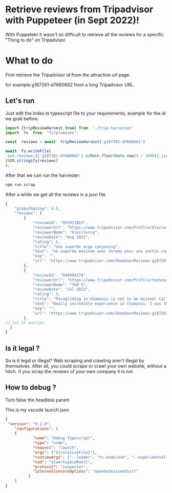 # Retrieve reviews from Tripadvisor with Puppeteer (in Sept 2022)!

With Puppeteer it wasn't so difficult to retrieve all the reviews for a specific "Thing to do" on Tripadvisor.  


# What to do

First retrieve the Tripadvisor id from the attraction url page.  

for example g187261-d7680662
from a long Tripadvisor URL. 

## Let's run

Just edit the index.ts typescript file to your requirements, example for the id we grab before.  
```javascript
import {tripReviewHarvest,true} from  './trip-harvester'
import  fs  from  "fs/promises";

const  reviews = await  tripReviewHarvest('g187261-d7680662')

await  fs.writeFile(
`out-reviews-${'g187261-d7680662'}-${Math.floor(Date.now() / 1000)}.json`,
JSON.stringify(reviews)
);
```
After that we can run the harvester:
```bash
npm run scrap
```
After a while we get all the reviews in a json file.
```javascript
{
    "globalRating": 4.5,
    "reviews": [
        {
            "reviewId": "852911023",
            "reviewerUrl": "https://www.tripadvisor.com/Profile/kleclercq",
            "reviewerName": "klerclercq",
            "reviewDate": "Aug 2022",
            "rating": 5,
            "title": "Une superbe orga canyoning",
            "text": "ne superbe matinee avec Jeremy pour une sortie canyoning  Nous en faisons chaque année avec nos deux filles et c’est le meilleur spot, super diversifié (tyrolienne saut rappel …)  On a adoré En plus un service au top : emmenés et ramenés car nous ne souhaitons pas toucher à la",
            "exp": "",
            "url": "https://www.tripadvisor.com/ShowUserReviews-g187261-d7680662-r852911023"
        },
        {
            "reviewId": "849994274",
            "reviewerUrl": "https://www.tripadvisor.com/Profile/tedsouder",
            "reviewerName": "Ted S",
            "reviewDate": "Jul 2022",
            "rating": 5,
            "title": "Paragliding in Chamonix is not to be missed! Call the team at Evolution 2 to book your trip today!",
            "text": "Really incredible experience in Chamonix. I was there with my son and nephew and was able to schedule a last-minute, 45-minute paragliding session for all three of us. Our guides met us at the lift at the agreed-upon time, they were super nice and helpful answering all our",
            "exp": "",
            "url": "https://www.tripadvisor.com/ShowUserReviews-g187261-d7680662-r849994274"
        },
// lot of entries
  ]
}
```
## Is it legal ?

So is it legal or illegal? Web scraping and crawling aren’t illegal by themselves. After all, you could scrape or crawl your own website, without a hitch. If you scrap the reviews of your own company it is not.

## How to debug ?

Turn false the headless param

This is my vscode launch.json
```json
{
 "version": "0.2.0",
    "configurations": [
	{
            "name": "Debug Typescript",
            "type": "node",
            "request": "launch",
            "args": ["${relativeFile}"],
            "runtimeArgs": ["--loader", "ts-node/esm", "--experimental-specifier-resolution=node"],
            "cwd": "${workspaceRoot}",
            "protocol": "inspector",
            "internalConsoleOptions": "openOnSessionStart"
          }
    ]
}
```